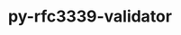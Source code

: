 ---
title: "py-rfc3339-validator"
layout: cache
categories: [package, develop-2024-06-09]
meta: {"versions": ["0.1.4"], "compilers": ["gcc@=11.1.0", "gcc@=11.4.0", "gcc@=9.4.0", "oneapi@=2024.0.0"], "oss": ["ubuntu20.04", "ubuntu22.04"], "platforms": ["linux"], "targets": ["neoverse_v1", "neoverse_v2", "ppc64le", "x86_64_v3"], "stacks": ["data-vis-sdk", "e4s", "e4s-neoverse-v2", "e4s-neoverse_v1", "e4s-oneapi", "e4s-power", "root"], "num_specs": 6, "num_specs_by_stack": {"e4s-power": 1, "root": 6, "e4s": 1, "e4s-oneapi": 1, "e4s-neoverse_v1": 1, "data-vis-sdk": 1, "e4s-neoverse-v2": 1}}
spec_details: [{"hash": "ls7ckebsui6ub4h5cdy5dom2padwfxzt", "compiler": "gcc@=9.4.0", "versions": ["0.1.4"], "os": "ubuntu20.04", "platform": "linux", "target": "ppc64le", "variants": ["build_system=python_pip"], "stacks": ["e4s-power", "root"], "size": "-", "tarball": "https://binaries.spack.io/develop-2024-06-09/build_cache/linux-ubuntu20.04-ppc64le/gcc-9.4.0/py-rfc3339-validator-0.1.4/linux-ubuntu20.04-ppc64le-gcc-9.4.0-py-rfc3339-validator-0.1.4-ls7ckebsui6ub4h5cdy5dom2padwfxzt.spack"}, {"hash": "ief73sh7lvzjb4f7ysjti24itwcfx3xl", "compiler": "gcc@=11.4.0", "versions": ["0.1.4"], "os": "ubuntu22.04", "platform": "linux", "target": "x86_64_v3", "variants": ["build_system=python_pip"], "stacks": ["e4s", "root"], "size": "-", "tarball": "https://binaries.spack.io/develop-2024-06-09/build_cache/linux-ubuntu22.04-x86_64_v3/gcc-11.4.0/py-rfc3339-validator-0.1.4/linux-ubuntu22.04-x86_64_v3-gcc-11.4.0-py-rfc3339-validator-0.1.4-ief73sh7lvzjb4f7ysjti24itwcfx3xl.spack"}, {"hash": "jyyuqpr2gwc7axpajcemrybnunsizuxw", "compiler": "oneapi@=2024.0.0", "versions": ["0.1.4"], "os": "ubuntu22.04", "platform": "linux", "target": "x86_64_v3", "variants": ["build_system=python_pip"], "stacks": ["e4s-oneapi", "root"], "size": "-", "tarball": "https://binaries.spack.io/develop-2024-06-09/build_cache/linux-ubuntu22.04-x86_64_v3/oneapi-2024.0.0/py-rfc3339-validator-0.1.4/linux-ubuntu22.04-x86_64_v3-oneapi-2024.0.0-py-rfc3339-validator-0.1.4-jyyuqpr2gwc7axpajcemrybnunsizuxw.spack"}, {"hash": "ch3imx5b4jtuxpprlnhvwixoy2bnsw56", "compiler": "gcc@=11.4.0", "versions": ["0.1.4"], "os": "ubuntu22.04", "platform": "linux", "target": "neoverse_v1", "variants": ["build_system=python_pip"], "stacks": ["e4s-neoverse_v1", "root"], "size": "-", "tarball": "https://binaries.spack.io/develop-2024-06-09/build_cache/linux-ubuntu22.04-neoverse_v1/gcc-11.4.0/py-rfc3339-validator-0.1.4/linux-ubuntu22.04-neoverse_v1-gcc-11.4.0-py-rfc3339-validator-0.1.4-ch3imx5b4jtuxpprlnhvwixoy2bnsw56.spack"}, {"hash": "qhame4ka4u4zamua5fg4j47vxirah7u2", "compiler": "gcc@=11.1.0", "versions": ["0.1.4"], "os": "ubuntu20.04", "platform": "linux", "target": "x86_64_v3", "variants": ["build_system=python_pip"], "stacks": ["data-vis-sdk", "root"], "size": "-", "tarball": "https://binaries.spack.io/develop-2024-06-09/build_cache/linux-ubuntu20.04-x86_64_v3/gcc-11.1.0/py-rfc3339-validator-0.1.4/linux-ubuntu20.04-x86_64_v3-gcc-11.1.0-py-rfc3339-validator-0.1.4-qhame4ka4u4zamua5fg4j47vxirah7u2.spack"}, {"hash": "lak4ndn2hxkgmijp57y2j6h5ncq3dmae", "compiler": "gcc@=11.4.0", "versions": ["0.1.4"], "os": "ubuntu22.04", "platform": "linux", "target": "neoverse_v2", "variants": ["build_system=python_pip"], "stacks": ["root", "e4s-neoverse-v2"], "size": "-", "tarball": "https://binaries.spack.io/develop-2024-06-09/build_cache/linux-ubuntu22.04-neoverse_v2/gcc-11.4.0/py-rfc3339-validator-0.1.4/linux-ubuntu22.04-neoverse_v2-gcc-11.4.0-py-rfc3339-validator-0.1.4-lak4ndn2hxkgmijp57y2j6h5ncq3dmae.spack"}]
---